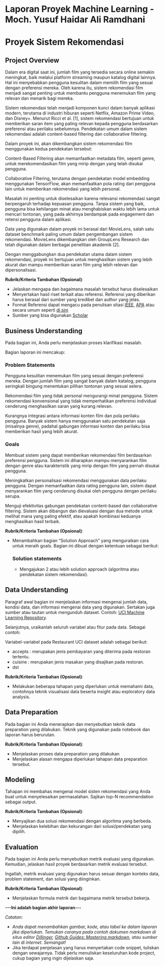 # Laporan Proyek Machine Learning - Moch. Yusuf Haidar Ali Ramdhani
# Proyek Sistem Rekomendasi

## Project Overview

Dalam era digital saat ini, jumlah film yang tersedia secara online semakin meningkat, baik melalui platform streaming maupun katalog digital lainnya. Hal ini menyebabkan pengguna kesulitan dalam memilih film yang sesuai dengan preferensi mereka. Oleh karena itu, sistem rekomendasi film menjadi sangat penting untuk membantu pengguna menemukan film yang relevan dan menarik bagi mereka.

Sistem rekomendasi telah menjadi komponen kunci dalam banyak aplikasi modern, terutama di industri hiburan seperti Netflix, Amazon Prime Video, dan Disney+. Menurut Ricci et al. [1], sistem rekomendasi bertujuan untuk memberikan saran item yang paling relevan kepada pengguna berdasarkan preferensi atau perilaku sebelumnya. Pendekatan umum dalam sistem rekomendasi adalah content-based filtering dan collaborative filtering.

Dalam proyek ini, akan dikembangkan sistem rekomendasi film menggunakan kedua pendekatan tersebut:

Content-Based Filtering akan memanfaatkan metadata film, seperti genre, untuk merekomendasikan film yang mirip dengan yang telah disukai pengguna.

Collaborative Filtering, terutama dengan pendekatan model embedding menggunakan TensorFlow, akan memanfaatkan pola rating dari pengguna lain untuk memberikan rekomendasi yang lebih personal.

Masalah ini penting untuk diselesaikan karena relevansi rekomendasi sangat berpengaruh terhadap kepuasan pengguna. Tanpa sistem yang baik, pengguna bisa kehilangan minat atau menghabiskan waktu lebih lama untuk mencari tontonan, yang pada akhirnya berdampak pada engagement dan retensi pengguna dalam aplikasi.

Data yang digunakan dalam proyek ini berasal dari MovieLens, salah satu dataset benchmark paling umum dalam pengembangan sistem rekomendasi. MovieLens dikembangkan oleh GroupLens Research dan telah digunakan dalam berbagai penelitian akademik [2].

Dengan menggabungkan dua pendekatan utama dalam sistem rekomendasi, proyek ini bertujuan untuk menghasilkan sistem yang lebih akurat dan mampu memberikan saran film yang lebih relevan dan dipersonalisasi.

**Rubrik/Kriteria Tambahan (Opsional)**:
- Jelaskan mengapa dan bagaimana masalah tersebut harus diselesaikan
- Menyertakan hasil riset terkait atau referensi. Referensi yang diberikan harus berasal dari sumber yang kredibel dan author yang jelas.
- Format Referensi dapat mengacu pada penulisan sitasi [IEEE](https://journals.ieeeauthorcenter.ieee.org/wp-content/uploads/sites/7/IEEE_Reference_Guide.pdf), [APA](https://www.mendeley.com/guides/apa-citation-guide/) atau secara umum seperti [di sini](https://penerbitdeepublish.com/menulis-buku-membuat-sitasi-dengan-mudah/)
- Sumber yang bisa digunakan [Scholar](https://scholar.google.com/)

## Business Understanding

Pada bagian ini, Anda perlu menjelaskan proses klarifikasi masalah.

Bagian laporan ini mencakup:

### Problem Statements

Pengguna kesulitan menemukan film yang sesuai dengan preferensi mereka.
Dengan jumlah film yang sangat banyak dalam katalog, pengguna seringkali bingung menentukan pilihan tontonan yang sesuai selera.

Rekomendasi film yang tidak personal mengurangi minat pengguna.
Sistem rekomendasi konvensional yang tidak memperhatikan preferensi individual cenderung menghasilkan saran yang kurang relevan.

Kurangnya integrasi antara informasi konten film dan pola perilaku pengguna.
Banyak sistem hanya menggunakan satu pendekatan saja (misalnya genre), padahal gabungan informasi konten dan perilaku bisa memberikan hasil yang lebih akurat.

### Goals

Membuat sistem yang dapat memberikan rekomendasi film berdasarkan preferensi pengguna.
Sistem ini diharapkan mampu menyarankan film dengan genre atau karakteristik yang mirip dengan film yang pernah disukai pengguna.

Meningkatkan personalisasi rekomendasi menggunakan data perilaku pengguna.
Dengan memanfaatkan data rating pengguna lain, sistem dapat menyarankan film yang cenderung disukai oleh pengguna dengan perilaku serupa.

Menguji efektivitas gabungan pendekatan content-based dan collaborative filtering.
Sistem akan dibangun dan dievaluasi dengan dua metode untuk melihat mana yang paling efektif, atau apakah kombinasi keduanya menghasilkan hasil terbaik.

**Rubrik/Kriteria Tambahan (Opsional)**:
- Menambahkan bagian “Solution Approach” yang menguraikan cara untuk meraih goals. Bagian ini dibuat dengan ketentuan sebagai berikut: 

    ### Solution statements
    - Mengajukan 2 atau lebih solution approach (algoritma atau pendekatan sistem rekomendasi).

## Data Understanding
Paragraf awal bagian ini menjelaskan informasi mengenai jumlah data, kondisi data, dan informasi mengenai data yang digunakan. Sertakan juga sumber atau tautan untuk mengunduh dataset. Contoh: [UCI Machine Learning Repository](https://archive.ics.uci.edu/ml/datasets/Restaurant+%26+consumer+data).

Selanjutnya, uraikanlah seluruh variabel atau fitur pada data. Sebagai contoh:  

Variabel-variabel pada Restaurant UCI dataset adalah sebagai berikut:
- accepts : merupakan jenis pembayaran yang diterima pada restoran tertentu.
- cuisine : merupakan jenis masakan yang disajikan pada restoran.
- dst

**Rubrik/Kriteria Tambahan (Opsional)**:
- Melakukan beberapa tahapan yang diperlukan untuk memahami data, contohnya teknik visualisasi data beserta insight atau exploratory data analysis.

## Data Preparation
Pada bagian ini Anda menerapkan dan menyebutkan teknik data preparation yang dilakukan. Teknik yang digunakan pada notebook dan laporan harus berurutan.

**Rubrik/Kriteria Tambahan (Opsional)**: 
- Menjelaskan proses data preparation yang dilakukan
- Menjelaskan alasan mengapa diperlukan tahapan data preparation tersebut.

## Modeling
Tahapan ini membahas mengenai model sisten rekomendasi yang Anda buat untuk menyelesaikan permasalahan. Sajikan top-N recommendation sebagai output.

**Rubrik/Kriteria Tambahan (Opsional)**: 
- Menyajikan dua solusi rekomendasi dengan algoritma yang berbeda.
- Menjelaskan kelebihan dan kekurangan dari solusi/pendekatan yang dipilih.

## Evaluation
Pada bagian ini Anda perlu menyebutkan metrik evaluasi yang digunakan. Kemudian, jelaskan hasil proyek berdasarkan metrik evaluasi tersebut.

Ingatlah, metrik evaluasi yang digunakan harus sesuai dengan konteks data, problem statement, dan solusi yang diinginkan.

**Rubrik/Kriteria Tambahan (Opsional)**: 
- Menjelaskan formula metrik dan bagaimana metrik tersebut bekerja.

**---Ini adalah bagian akhir laporan---**

_Catatan:_
- _Anda dapat menambahkan gambar, kode, atau tabel ke dalam laporan jika diperlukan. Temukan caranya pada contoh dokumen markdown di situs editor [Dillinger](https://dillinger.io/), [Github Guides: Mastering markdown](https://guides.github.com/features/mastering-markdown/), atau sumber lain di internet. Semangat!_
- Jika terdapat penjelasan yang harus menyertakan code snippet, tuliskan dengan sewajarnya. Tidak perlu menuliskan keseluruhan kode project, cukup bagian yang ingin dijelaskan saja.
